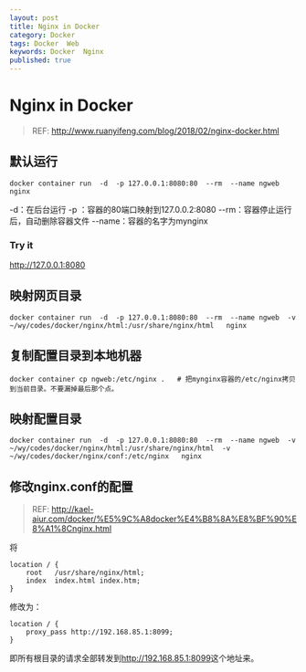```yaml
---
layout: post
title: Nginx in Docker
category: Docker
tags: Docker  Web
keywords: Docker  Nginx
published: true
---
```


# Nginx in Docker

> REF: <http://www.ruanyifeng.com/blog/2018/02/nginx-docker.html>

## 默认运行
```
docker container run  -d  -p 127.0.0.1:8080:80  --rm  --name ngweb  nginx
```
-d：在后台运行
-p ：容器的80端口映射到127.0.0.2:8080
--rm：容器停止运行后，自动删除容器文件
--name：容器的名字为mynginx

### Try it
<http://127.0.0.1:8080>


## 映射网页目录
```
docker container run  -d  -p 127.0.0.1:8080:80  --rm  --name ngweb  -v ~/wy/codes/docker/nginx/html:/usr/share/nginx/html   nginx
```

## 复制配置目录到本地机器
```
docker container cp ngweb:/etc/nginx .   # 把mynginx容器的/etc/nginx拷贝到当前目录。不要漏掉最后那个点。
```

## 映射配置目录
```
docker container run  -d  -p 127.0.0.1:8080:80  --rm  --name ngweb  -v ~/wy/codes/docker/nginx/html:/usr/share/nginx/html  -v ~/wy/codes/docker/nginx/conf:/etc/nginx   nginx
```

## 修改nginx.conf的配置

> REF: <http://kael-aiur.com/docker/%E5%9C%A8docker%E4%B8%8A%E8%BF%90%E8%A1%8Cnginx.html>

将
```
location / {
    root   /usr/share/nginx/html;
    index  index.html index.htm;
}
```
修改为：
```
location / {
    proxy_pass http://192.168.85.1:8099;
}
```
即所有根目录的请求全部转发到<http://192.168.85.1:8099>这个地址来。